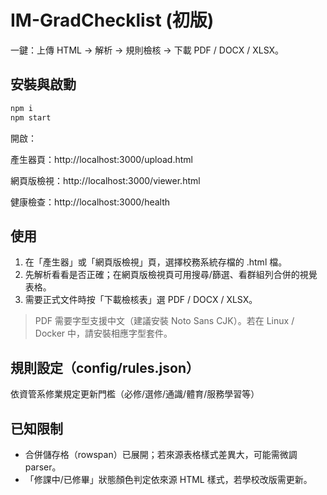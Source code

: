 # IM-GradChecklist (初版)


一鍵：上傳 HTML → 解析 → 規則檢核 → 下載 PDF / DOCX / XLSX。


## 安裝與啟動
```bash
npm i
npm start
```

開啟：

產生器頁：http://localhost:3000/upload.html

網頁版檢視：http://localhost:3000/viewer.html

健康檢查：http://localhost:3000/health 

## 使用
1. 在「產生器」或「網頁版檢視」頁，選擇校務系統存檔的 .html 檔。
2. 先解析看看是否正確；在網頁版檢視頁可用搜尋/篩選、看群組列合併的視覺表格。
3. 需要正式文件時按「下載檢核表」選 PDF / DOCX / XLSX。

> PDF 需要字型支援中文（建議安裝 Noto Sans CJK）。若在 Linux / Docker 中，請安裝相應字型套件。

## 規則設定（config/rules.json）
依資管系修業規定更新門檻（必修/選修/通識/體育/服務學習等）

## 已知限制
- 合併儲存格（rowspan）已展開；若來源表格樣式差異大，可能需微調 parser。
- 「修課中/已修畢」狀態顏色判定依來源 HTML 樣式，若學校改版需更新。